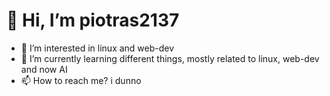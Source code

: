 # 👋 Hi, I’m piotras2137
- 👀 I’m interested in linux and web-dev 
- 🌱 I’m currently learning different things, mostly related to linux, web-dev and now AI
- 📫 How to reach me? i dunno 

<!---
piotras2137/piotras2137 is a ✨ special ✨ repository because its `README.md` (this file) appears on your GitHub profile.
You can click the Preview link to take a look at your changes.
--->
